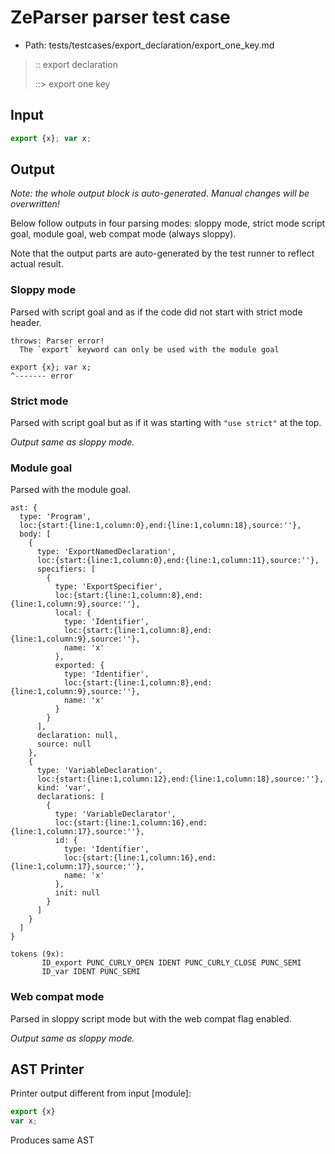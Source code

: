 # ZeParser parser test case

- Path: tests/testcases/export_declaration/export_one_key.md

> :: export declaration
>
> ::> export one key

## Input

`````js
export {x}; var x;
`````

## Output

_Note: the whole output block is auto-generated. Manual changes will be overwritten!_

Below follow outputs in four parsing modes: sloppy mode, strict mode script goal, module goal, web compat mode (always sloppy).

Note that the output parts are auto-generated by the test runner to reflect actual result.

### Sloppy mode

Parsed with script goal and as if the code did not start with strict mode header.

`````
throws: Parser error!
  The `export` keyword can only be used with the module goal

export {x}; var x;
^------- error
`````

### Strict mode

Parsed with script goal but as if it was starting with `"use strict"` at the top.

_Output same as sloppy mode._

### Module goal

Parsed with the module goal.

`````
ast: {
  type: 'Program',
  loc:{start:{line:1,column:0},end:{line:1,column:18},source:''},
  body: [
    {
      type: 'ExportNamedDeclaration',
      loc:{start:{line:1,column:0},end:{line:1,column:11},source:''},
      specifiers: [
        {
          type: 'ExportSpecifier',
          loc:{start:{line:1,column:8},end:{line:1,column:9},source:''},
          local: {
            type: 'Identifier',
            loc:{start:{line:1,column:8},end:{line:1,column:9},source:''},
            name: 'x'
          },
          exported: {
            type: 'Identifier',
            loc:{start:{line:1,column:8},end:{line:1,column:9},source:''},
            name: 'x'
          }
        }
      ],
      declaration: null,
      source: null
    },
    {
      type: 'VariableDeclaration',
      loc:{start:{line:1,column:12},end:{line:1,column:18},source:''},
      kind: 'var',
      declarations: [
        {
          type: 'VariableDeclarator',
          loc:{start:{line:1,column:16},end:{line:1,column:17},source:''},
          id: {
            type: 'Identifier',
            loc:{start:{line:1,column:16},end:{line:1,column:17},source:''},
            name: 'x'
          },
          init: null
        }
      ]
    }
  ]
}

tokens (9x):
       ID_export PUNC_CURLY_OPEN IDENT PUNC_CURLY_CLOSE PUNC_SEMI
       ID_var IDENT PUNC_SEMI
`````


### Web compat mode

Parsed in sloppy script mode but with the web compat flag enabled.

_Output same as sloppy mode._

## AST Printer

Printer output different from input [module]:

````js
export {x}
var x;
````

Produces same AST
